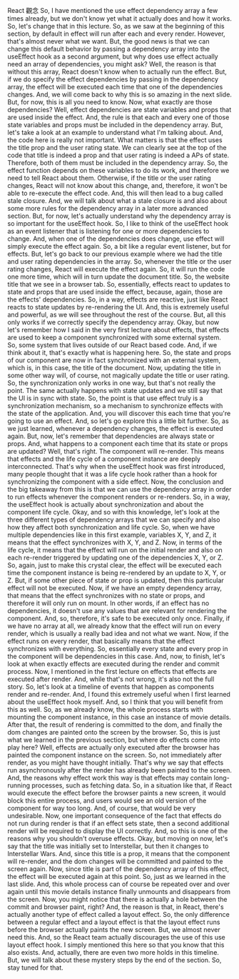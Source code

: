 React 觀念
So, I have mentioned
the use effect dependency array a few times already,
but we don't know yet what it actually does
and how it works.
So, let's change that in this lecture.
So, as we saw at the beginning of this section,
by default in effect will run after each and every render.
However, that's almost never what we want.
But, the good news is
that we can change this default behavior
by passing a dependency array into the useEffect hook
as a second argument,
but why does use effect actually need
an array of dependencies, you might ask?
Well, the reason is that without this array,
React doesn't know when to actually run the effect.
But, if we do specify the effect dependencies
by passing in the dependency array,
the effect will be executed each time
that one of the dependencies changes.
And, we will come back to why this is so amazing
in the next slide.
But, for now, this is all you need to know.
Now, what exactly are those dependencies?
Well, effect dependencies are state variables
and props that are used inside the effect.
And, the rule is that each
and every one of those state variables and props
must be included in the dependency array.
But, let's take a look at an example
to understand what I'm talking about.
And, the code here is really not important.
What matters is that the effect uses the title prop
and the user rating state.
We can clearly see at the top of the code
that title is indeed a prop
and that user rating is indeed a APs of state.
Therefore, both of them must be included
in the dependency array.
So, the effect function depends on these variables
to do its work,
and therefore we need to tell React about them.
Otherwise, if the title or the user rating changes,
React will not know about this change,
and, therefore, it won't be able to re-execute
the effect code.
And, this will then lead to a bug called stale closure.
And, we will talk about what a stale closure is
and also about some more rules for the dependency array
in a later more advanced section.
But, for now, let's actually understand
why the dependency array is so important
for the useEffect hook.
So, I like to think of the useEffect hook
as an event listener that is listening
for one or more dependencies to change.
And, when one of the dependencies does change,
use effect will simply execute the effect again.
So, a bit like a regular event listener,
but for effects.
But, let's go back to our previous example
where we had the title and user rating dependencies
in the array.
So, whenever the title or the user rating changes,
React will execute the effect again.
So, it will run the code one more time,
which will in turn update the document title.
So, the website title that we see in a browser tab.
So, essentially, effects react to updates
to state and props that are used inside the effect,
because, again, those are the effects' dependencies.
So, in a way, effects are reactive,
just like React reacts to state updates
by re-rendering the UI.
And, this is extremely useful and powerful,
as we will see throughout the rest of the course.
But, all this only works if we correctly specify
the dependency array.
Okay, but now let's remember how I said
in the very first lecture about effects,
that effects are used to keep a component synchronized
with some external system.
So, some system that lives outside of our React based code.
And, if we think about it,
that's exactly what is happening here.
So, the state and props of our component
are now in fact synchronized with an external system,
which is, in this case, the title of the document.
Now, updating the title in some other way
will, of course, not magically update the title
or user rating.
So, the synchronization only works in one way,
but that's not really the point.
The same actually happens with state updates
and we still say that the UI is in sync with state.
So, the point is that use effect
truly is a synchronization mechanism,
so a mechanism to synchronize effects
with the state of the application.
And, you will discover this
each time that you're going to use an effect.
And, so let's go explore this a little bit further.
So, as we just learned, whenever a dependency changes,
the effect is executed again.
But, now, let's remember that dependencies
are always state or props.
And, what happens to a component each time that its state
or props are updated?
Well, that's right.
The component will re-render.
This means that effects
and the life cycle of a component instance
are deeply interconnected.
That's why when the useEffect hook was first introduced,
many people thought that it was a life cycle hook
rather than a hook for synchronizing the component
with a side effect.
Now, the conclusion and the big takeaway from this
is that we can use the dependency array
in order to run effects
whenever the component renders or re-renders.
So, in a way, the useEffect hook
is actually about synchronization
and about the component life cycle.
Okay, and so with this knowledge,
let's look at the three different types of dependency arrays
that we can specify
and also how they affect both synchronization
and life cycle.
So, when we have multiple dependencies
like in this first example, variables X, Y, and Z,
it means that the effect synchronizes with X, Y, and Z.
Now, in terms of the life cycle,
it means that the effect will run on the initial render
and also on each re-render triggered by updating
one of the dependencies X, Y, or Z.
So, again, just to make this crystal clear,
the effect will be executed each time
the component instance is being re-rendered
by an update to X, Y, or Z.
But, if some other piece of state or prop is updated,
then this particular effect will not be executed.
Now, if we have an empty dependency array,
that means that the effect synchronizes
with no state or props,
and therefore it will only run on mount.
In other words, if an effect has no dependencies,
it doesn't use any values that are relevant
for rendering the component.
And, so, therefore, it's safe to be executed only once.
Finally, if we have no array at all,
we already know that the effect will run on every render,
which is usually a really bad idea and not what we want.
Now, if the effect runs on every render,
that basically means that the effect
synchronizes with everything.
So, essentially every state and every prop in the component
will be dependencies in this case.
And, now, to finish,
let's look at when exactly effects are executed
during the render and commit process.
Now, I mentioned in the first lecture on effects
that effects are executed after render.
And, while that's not wrong, it's also not the full story.
So, let's look at a timeline of events that happen
as components render and re-render.
And, I found this extremely useful
when I first learned about the useEffect hook myself.
And, so I think that you will benefit from this as well.
So, as we already know,
the whole process starts with mounting
the component instance,
in this case an instance of movie details.
After that, the result of rendering
is committed to the dom,
and finally the dom changes are painted onto the screen
by the browser.
So, this is just what we learned in the previous section,
but where do effects come into play here?
Well, effects are actually only executed
after the browser has painted the component instance
on the screen.
So, not immediately after render,
as you might have thought initially.
That's why we say that effects run asynchronously
after the render has already been painted to the screen.
And, the reasons why effect work this way
is that effects may contain long-running processes,
such as fetching data.
So, in a situation like that,
if React would execute the effect
before the browser paints a new screen,
it would block this entire process,
and users would see an old version of the component
for way too long.
And, of course, that would be very undesirable.
Now, one important consequence of the fact
that effects do not run during render
is that if an effect sets state,
then a second additional render
will be required to display the UI correctly.
And, so this is one of the reasons
why you shouldn't overuse effects.
Okay, but moving on now,
let's say that the title was initially set to Interstellar,
but then it changes to Interstellar Wars.
And, since this title is a prop,
it means that the component will re-render,
and the dom changes will be committed
and painted to the screen again.
Now, since title is part
of the dependency array of this effect,
the effect will be executed again at this point.
So, just as we learned in the last slide.
And, this whole process can of course be repeated
over and over again
until this movie details instance
finally unmounts and disappears from the screen.
Now, you might notice that there is actually a hole
between the commit and browser paint, right?
And, the reason is that, in React,
there's actually another type of effect
called a layout effect.
So, the only difference between a regular effect
and a layout effect is that the layout effect runs
before the browser actually paints the new screen.
But, we almost never need this.
And, so the React team actually discourages
the use of this use layout effect hook.
I simply mentioned this here
so that you know that this also exists.
And, actually, there are even two more holds
in this timeline.
But, we will talk about these mystery steps
by the end of the section.
So, stay tuned for that.